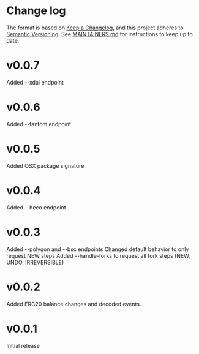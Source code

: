 # Change log

The format is based on
[Keep a Changelog](https://keepachangelog.com/en/1.0.0/), and this
project adheres to
[Semantic Versioning](https://semver.org/spec/v2.0.0.html). See
[MAINTAINERS.md](./MAINTAINERS.md) for instructions to keep up to
date.

# v0.0.7

Added --xdai endpoint

# v0.0.6

Added --fantom endpoint

# v0.0.5

Added OSX package signature

# v0.0.4

Added --heco endpoint

# v0.0.3

Added --polygon and --bsc endpoints
Changed default behavior to only request NEW steps
Added --handle-forks to request all fork steps (NEW, UNDO, IRREVERSIBLE)

# v0.0.2

Added ERC20 balance changes and decoded events.


# v0.0.1

Initial release

